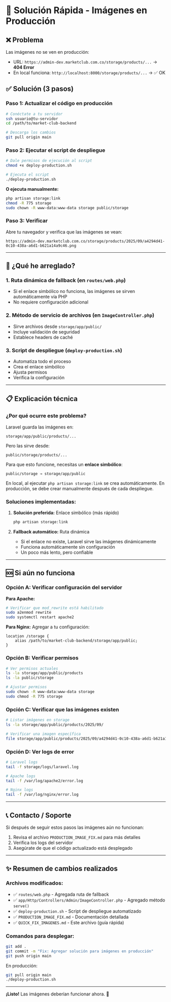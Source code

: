 # 🚀 Solución Rápida - Imágenes en Producción

## ❌ Problema

Las imágenes no se ven en producción:

-   URL: `https://admin-dev.marketclub.com.co/storage/products/...` → **404 Error**
-   En local funciona: `http://localhost:8000/storage/products/...` → ✅ OK

## ✅ Solución (3 pasos)

### Paso 1: Actualizar el código en producción

```bash
# Conéctate a tu servidor
ssh usuario@tu-servidor
cd /path/to/market-club-backend

# Descarga los cambios
git pull origin main
```

### Paso 2: Ejecutar el script de despliegue

```bash
# Dale permisos de ejecución al script
chmod +x deploy-production.sh

# Ejecuta el script
./deploy-production.sh
```

**O ejecuta manualmente:**

```bash
php artisan storage:link
chmod -R 775 storage
sudo chown -R www-data:www-data storage public/storage
```

### Paso 3: Verificar

Abre tu navegador y verifica que las imágenes se vean:

```
https://admin-dev.marketclub.com.co/storage/products/2025/09/a4294d41-0c10-438a-a6d1-b621a14a9c46.png
```

---

## 🔧 ¿Qué he arreglado?

### 1. **Ruta dinámica de fallback** (en `routes/web.php`)

-   Si el enlace simbólico no funciona, las imágenes se sirven automáticamente vía PHP
-   No requiere configuración adicional

### 2. **Método de servicio de archivos** (en `ImageController.php`)

-   Sirve archivos desde `storage/app/public/`
-   Incluye validación de seguridad
-   Establece headers de caché

### 3. **Script de despliegue** (`deploy-production.sh`)

-   Automatiza todo el proceso
-   Crea el enlace simbólico
-   Ajusta permisos
-   Verifica la configuración

---

## 📋 Explicación técnica

### ¿Por qué ocurre este problema?

Laravel guarda las imágenes en:

```
storage/app/public/products/...
```

Pero las sirve desde:

```
public/storage/products/...
```

Para que esto funcione, necesitas un **enlace simbólico**:

```
public/storage → storage/app/public
```

En local, al ejecutar `php artisan storage:link` se crea automáticamente.
En producción, se debe crear manualmente después de cada despliegue.

### Soluciones implementadas:

1. **Solución preferida:** Enlace simbólico (más rápido)

    ```bash
    php artisan storage:link
    ```

2. **Fallback automático:** Ruta dinámica
    - Si el enlace no existe, Laravel sirve las imágenes dinámicamente
    - Funciona automáticamente sin configuración
    - Un poco más lento, pero confiable

---

## 🆘 Si aún no funciona

### Opción A: Verificar configuración del servidor

**Para Apache:**

```bash
# Verificar que mod_rewrite está habilitado
sudo a2enmod rewrite
sudo systemctl restart apache2
```

**Para Nginx:**
Agregar a tu configuración:

```nginx
location /storage {
    alias /path/to/market-club-backend/storage/app/public;
}
```

### Opción B: Verificar permisos

```bash
# Ver permisos actuales
ls -la storage/app/public/products
ls -la public/storage

# Ajustar permisos
sudo chown -R www-data:www-data storage
sudo chmod -R 775 storage
```

### Opción C: Verificar que las imágenes existen

```bash
# Listar imágenes en storage
ls -la storage/app/public/products/2025/09/

# Verificar una imagen específica
file storage/app/public/products/2025/09/a4294d41-0c10-438a-a6d1-b621a14a9c46.png
```

### Opción D: Ver logs de error

```bash
# Laravel logs
tail -f storage/logs/laravel.log

# Apache logs
tail -f /var/log/apache2/error.log

# Nginx logs
tail -f /var/log/nginx/error.log
```

---

## 📞 Contacto / Soporte

Si después de seguir estos pasos las imágenes aún no funcionan:

1. Revisa el archivo `PRODUCTION_IMAGE_FIX.md` para más detalles
2. Verifica los logs del servidor
3. Asegúrate de que el código actualizado está desplegado

---

## ✨ Resumen de cambios realizados

### Archivos modificados:

-   ✅ `routes/web.php` - Agregada ruta de fallback
-   ✅ `app/Http/Controllers/Admin/ImageController.php` - Agregado método `serve()`
-   ✅ `deploy-production.sh` - Script de despliegue automatizado
-   ✅ `PRODUCTION_IMAGE_FIX.md` - Documentación detallada
-   ✅ `QUICK_FIX_IMAGENES.md` - Este archivo (guía rápida)

### Comandos para desplegar:

```bash
git add .
git commit -m "Fix: Agregar solución para imágenes en producción"
git push origin main
```

En producción:

```bash
git pull origin main
./deploy-production.sh
```

---

**¡Listo!** Las imágenes deberían funcionar ahora. 🎉

